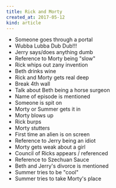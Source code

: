 ```yaml
---
title: Rick and Morty
created_at: 2017-05-12
kind: article
---
```

- Someone goes through a portal
- Wubba Lubba Dub Dub!!!
- Jerry says/does anything dumb
- Reference to Morty being "slow"
- Rick whips out zany invention
- Beth drinks wine
- Rick and Morty gets real deep
- Break 4th wall
- Talk about Beth being a horse surgeon
- Name of episode is mentioned
- Someone is spit on
- Morty or Summer gets it in
- Morty blows up
- Rick burps
- Morty stutters
- First time an alien is on screen
- Reference to Jerry being an idiot
- Morty gets weak about a girl
- Council of Ricks appears / referenced
- Reference to Szechuan Sauce
- Beth and Jerry's divorce is mentioned
- Summer tries to be "cool"
- Summer tries to take Morty's place
